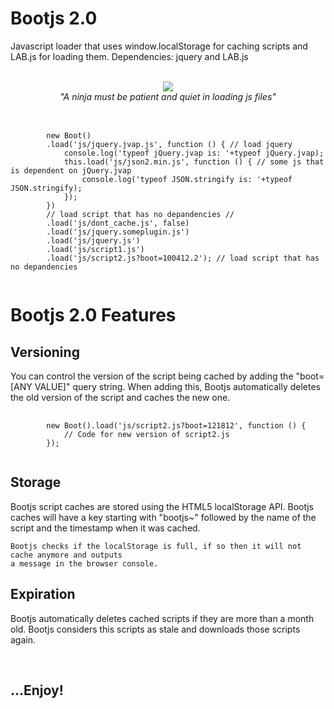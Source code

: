 ﻿Bootjs 2.0
===========
<p>
Javascript loader that uses window.localStorage for caching scripts and LAB.js for loading them.
Dependencies: jquery and LAB.js
</p>
<br>
<div align="center">
	<img src="http://blog.rememberthemilk.com/img/ninja.png"><br>
	<i>"A ninja must be patient and quiet in loading js files"</i>
</div>
<br>
<pre>
	<code>
		new Boot()
		.load('js/jquery.jvap.js', function () { // load jquery
			console.log('typeof jQuery.jvap is: '+typeof jQuery.jvap);			
			this.load('js/json2.min.js', function () { // some js that is dependent on jQuery.jvap
				console.log('typeof JSON.stringify is: '+typeof JSON.stringify);
			});
		})
		// load script that has no depandencies //
		.load('js/dont_cache.js', false)
		.load('js/jquery.someplugin.js')
		.load('js/jquery.js')
		.load('js/script1.js')
		.load('js/script2.js?boot=100412.2'); // load script that has no depandencies	
	</code>
</pre>

<h1>Bootjs 2.0 Features</h1>

<h2>Versioning</h2>
<p>
	You can control the version of the script being cached by adding the "boot=[ANY VALUE]" query string. When 
	adding this, Bootjs automatically deletes the old version of the script and caches the new one.
</p>
<pre>
	<code>
		new Boot().load('js/script2.js?boot=121812', function () {
			// Code for new version of script2.js
		});
	</code>
</pre>

<h2>Storage</h2>
<p>
	Bootjs script caches are stored using the HTML5 localStorage API. Bootjs caches will have 
	a key starting with "bootjs~" followed by the name of the script and the timestamp when it 
	was cached.
	
	Bootjs checks if the localStorage is full, if so then it will not cache anymore and outputs 
	a message in the browser console.
</p>

<h2>Expiration</h2>
<p>
	Bootjs automatically deletes cached scripts if they are more than a month old. Bootjs
	considers this scripts as stale and downloads those scripts again.
</p>

<br>
<h2>...Enjoy!</h2>